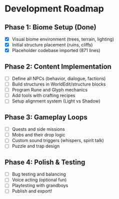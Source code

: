 # Development Roadmap

## Phase 1: Biome Setup (Done)
- [x] Visual biome environment (trees, terrain, lighting)
- [x] Initial structure placement (ruins, cliffs)
- [x] Placeholder codebase imported (871 lines)

## Phase 2: Content Implementation
- [ ] Define all NPCs (behavior, dialogue, factions)
- [ ] Build structures in WorldEdit/structure blocks
- [ ] Program Rune and Glyph mechanics
- [ ] Add tools with crafting recipes
- [ ] Setup alignment system (Light vs Shadow)

## Phase 3: Gameplay Loops
- [ ] Quests and side missions
- [ ] Mobs and their drop logic
- [ ] Custom sound triggers (whispers, spirit talk)
- [ ] Puzzle and trap design

## Phase 4: Polish & Testing
- [ ] Bug testing and balancing
- [ ] Voice acting (optional fun)
- [ ] Playtesting with grandboys
- [ ] Publish and export!
